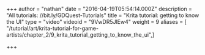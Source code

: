 +++
author = "nathan"
date = "2016-04-19T05:54:14.000Z"
description = "All tutorials: //bit.ly/GDQuest-Tutorials"
title = "Krita tutorial: getting to know the UI"
type = "video"
videoid = "9VwDR5JlEw4"
weight = 9
aliases = [ "/tutorial/art/krita-tutorial-for-game-artists/chapter_2/9_krita_tutorial_getting_to_know_the_ui",]

+++
